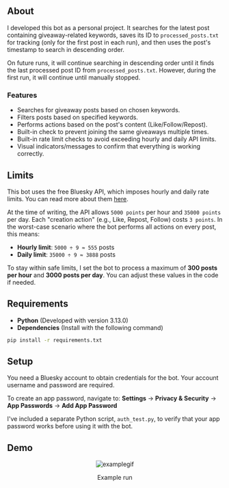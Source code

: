 ## About
I developed this bot as a personal project. It searches for the latest post containing giveaway-related keywords, saves its ID to `processed_posts.txt` for tracking (only for the first post in each run), and then uses the post's timestamp to search in descending order.

On future runs, it will continue searching in descending order until it finds the last processed post ID from `processed_posts.txt`. However, during the first run, it will continue until manually stopped.

### Features
- Searches for giveaway posts based on chosen keywords.
- Filters posts based on specified keywords.
- Performs actions based on the post's content (Like/Follow/Repost).
- Built-in check to prevent joining the same giveaways multiple times.
- Built-in rate limit checks to avoid exceeding hourly and daily API limits.
- Visual indicators/messages to confirm that everything is working correctly.

## Limits
This bot uses the free Bluesky API, which imposes hourly and daily rate limits. You can read more about them [here](https://docs.bsky.app/docs/advanced-guides/rate-limits).

At the time of writing, the API allows `5000 points` per hour and `35000 points` per day. Each "creation action" (e.g., Like, Repost, Follow) costs `3 points`. In the worst-case scenario where the bot performs all actions on every post, this means:
- **Hourly limit**: `5000 ÷ 9 ≈ 555` posts
- **Daily limit**: `35000 ÷ 9 ≈ 3888` posts

To stay within safe limits, I set the bot to process a maximum of **300 posts per hour** and **3000 posts per day**. You can adjust these values in the code if needed.

## Requirements
- **Python** (Developed with version 3.13.0)
- **Dependencies** (Install with the following command)

```sh
pip install -r requirements.txt
```

## Setup
You need a Bluesky account to obtain credentials for the bot. Your account username and password are required.

To create an app password, navigate to:
**Settings** → **Privacy & Security** → **App Passwords** → **Add App Password**

I've included a separate Python script, `auth_test.py`, to verify that your app password works before using it with the bot.

## Demo
<div align="center">
  <img src="https://github.com/user-attachments/assets/25a53917-0137-443e-81b8-44f968453034" alt="examplegif">
  <p>Example run</p>
</div>
